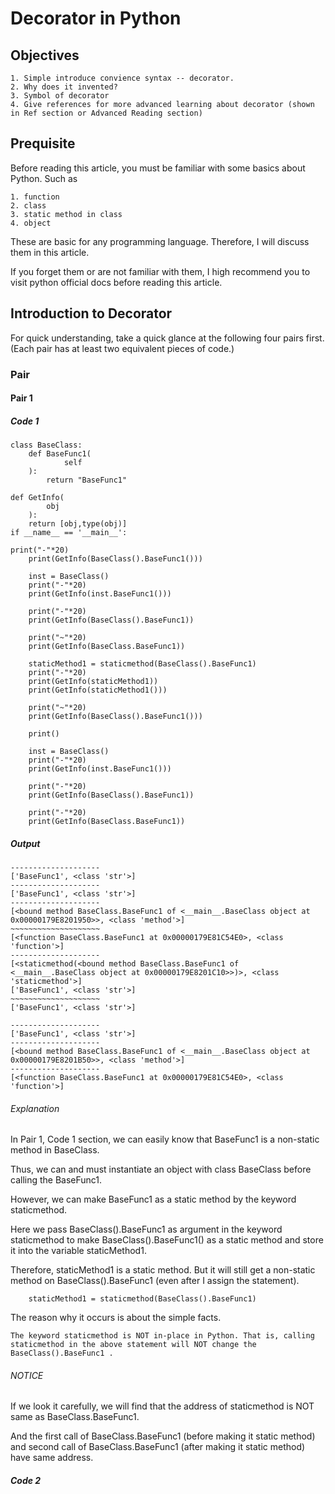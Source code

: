 # Decorator in Python
## Objectives
    1. Simple introduce convience syntax -- decorator.
    2. Why does it invented?
    3. Symbol of decorator
    4. Give references for more advanced learning about decorator (shown in Ref section or Advanced Reading section)
## Prequisite
Before reading this article, you must be familiar with some basics about Python. Such as 

    1. function
    2. class 
    3. static method in class
    4. object

These are basic for any programming language. Therefore, I will discuss them in this article.

If you forget them or are not familiar with them, I high recommend you to visit python official docs before reading this article.

## Introduction to Decorator

For quick understanding, take a quick glance at the following four pairs first. (Each pair has at least two equivalent pieces of code.)
### Pair
#### Pair 1
##### Code 1
    class BaseClass:
        def BaseFunc1(
                self
        ):
            return "BaseFunc1"
    
    def GetInfo(
            obj
        ):
        return [obj,type(obj)]
    if __name__ == '__main__':
        
    print("-"*20)
        print(GetInfo(BaseClass().BaseFunc1()))
    
        inst = BaseClass()
        print("-"*20)
        print(GetInfo(inst.BaseFunc1()))
        
        print("-"*20)
        print(GetInfo(BaseClass().BaseFunc1))
        
        print("~"*20)
        print(GetInfo(BaseClass.BaseFunc1))
        
        staticMethod1 = staticmethod(BaseClass().BaseFunc1)   
        print("-"*20)
        print(GetInfo(staticMethod1))
        print(GetInfo(staticMethod1()))
        
        print("~"*20)
        print(GetInfo(BaseClass().BaseFunc1()))
        
        print()
        
        inst = BaseClass()
        print("-"*20)
        print(GetInfo(inst.BaseFunc1()))
        
        print("-"*20)
        print(GetInfo(BaseClass().BaseFunc1))
        
        print("-"*20)
        print(GetInfo(BaseClass.BaseFunc1))
##### Output

    --------------------
    ['BaseFunc1', <class 'str'>]
    --------------------
    ['BaseFunc1', <class 'str'>]
    --------------------
    [<bound method BaseClass.BaseFunc1 of <__main__.BaseClass object at 0x00000179E8201950>>, <class 'method'>]
    ~~~~~~~~~~~~~~~~~~~~
    [<function BaseClass.BaseFunc1 at 0x00000179E81C54E0>, <class 'function'>]
    --------------------
    [<staticmethod(<bound method BaseClass.BaseFunc1 of <__main__.BaseClass object at 0x00000179E8201C10>>)>, <class 'staticmethod'>]
    ['BaseFunc1', <class 'str'>]
    ~~~~~~~~~~~~~~~~~~~~
    ['BaseFunc1', <class 'str'>]
    
    --------------------
    ['BaseFunc1', <class 'str'>]
    --------------------
    [<bound method BaseClass.BaseFunc1 of <__main__.BaseClass object at 0x00000179E8201B50>>, <class 'method'>]
    --------------------
    [<function BaseClass.BaseFunc1 at 0x00000179E81C54E0>, <class 'function'>]
    
###### Explanation
In Pair 1, Code 1 section, we can easily know that BaseFunc1 is a non-static method in BaseClass.

Thus, we can and must instantiate an object with class BaseClass before calling the BaseFunc1.

However, we can make BaseFunc1 as a static method by the keyword staticmethod. 

Here we pass BaseClass().BaseFunc1 as argument in the keyword staticmethod to make BaseClass().BaseFunc1() as a static method and store it into the variable staticMethod1.

Therefore, staticMethod1 is a static method. But it will still get a non-static method on BaseClass().BaseFunc1 (even after I assign the statement). 
        
        staticMethod1 = staticmethod(BaseClass().BaseFunc1) 

The reason why it occurs is about the simple facts.

    The keyword staticmethod is NOT in-place in Python. That is, calling staticmethod in the above statement will NOT change the BaseClass().BaseFunc1 .


###### NOTICE
If we look it carefully, we will find that the address of staticmethod is NOT same as BaseClass.BaseFunc1. 

And the first call of BaseClass.BaseFunc1 (before making it static method) and second call of BaseClass.BaseFunc1 (after making it static method) have same address.

##### Code 2
    
